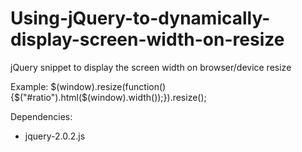 # Using-jQuery-to-dynamically-display-screen-width-on-resize

jQuery snippet to display the screen width on browser/device resize

Example: 
$(window).resize(function() {$("#ratio").html($(window).width());}).resize();

Dependencies:
- jquery-2.0.2.js
